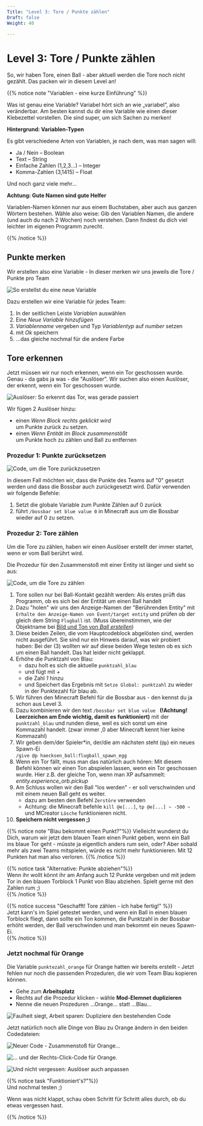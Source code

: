 ```yaml
---
Title: "Level 3: Tore / Punkte zählen"
Draft: false
Weight: 40

---
```


# Level 3: Tore / Punkte zählen

So, wir haben Tore, einen Ball - aber aktuell werden die Tore noch nicht gezählt. Das packen wir in diesem Level an!

{{% notice note "Variablen - eine kurze Einführung" %}}

Was ist genau eine Variable? Variabel hört sich an wie „variabel“, also veränderbar. Am besten kannst du dir eine Variable wie einen dieser Klebezettel vorstellen. Die sind super, um sich Sachen zu merken!

**Hintergrund: Variablen-Typen**

Es gibt verschiedene Arten von Variablen, je nach dem, was man sagen will:

- Ja / Nein – Boolean
- Text – String
- Einfache Zahlen (1,2,3…) – Integer
- Komma-Zahlen (3,1415) – Float

Und noch ganz viele mehr…

**Achtung: Gute Namen sind gute Helfer**

Variablen-Namen können nur aus einem Buchstaben, aber auch aus ganzen Wörtern bestehen. Wähle also weise: Gib den Variablen Namen, die andere (und auch du nach 2 Wochen) noch verstehen. Dann findest du dich viel leichter im eigenen Programm zurecht. 

{{% /notice %}} 

## Punkte merken

Wir erstellen also eine Variable - In dieser merken wir uns jeweils die Tore / Punkte pro Team

![So erstellst du eine neue Variable](variable-erstellen.png)

Dazu erstellen wir eine Variable für jedes Team:

1. In der seitlichen Leiste *Variablen* auswählen
2. Eine *Neue Variable hinzufügen*
3. *Variablenname* vergeben und Typ *Variablentyp* auf *number* setzen
4. mit *Ok* speichern
5. ...das gleiche nochmal für die andere Farbe

## Tore erkennen

Jetzt müssen wir nur noch erkennen, wenn ein Tor geschossen wurde. Genau - da gabs ja was - die "Auslöser". Wir suchen also einen Auslöser, der erkennt, wenn ein Tor geschossen wurde.

![Auslöser: So erkennt das Tor, was gerade passiert](torblock-ausloeser.png)  

Wir fügen 2 Auslöser hinzu:

- einen *Wenn Block rechts geklickt wird*  
  um Punkte zurück zu setzen.
- einen *Wenn Entität im Block zusammenstößt*  
  um Punkte hoch zu zählen und Ball zu entfernen

### Prozedur 1: Punkte zurücksetzen 

![Code, um die Tore zurückzusetzen](code-rechtsklick.png)

In diesem Fall möchten wir, dass die Punkte des Teams auf "0" gesetzt werden und dass die Bossbar auch zurückgesetzt wird. Dafür verwenden wir folgende Befehle:

1. Setzt die globale Variable zum Punkte Zählen auf 0 zurück
2. führt `/bossbar set blue value 0` in Minecraft aus um die Bossbar wieder auf 0 zu setzen.

### Prozedur 2: Tore zählen  

Um die Tore zu zählen, haben wir einen Auslöser erstellt der immer startet, wenn er vom Ball berührt wird.

Die Prozedur für den Zusammenstoß mit einer Entity ist länger und sieht so aus:

![Code, um die Tore zu zählen](code-zusammenstoss-entitaet.png)

1. Tore sollen nur bei Ball-Kontakt gezählt werden: Als erstes prüft das Programm, ob es sich bei der Entität um einen Ball handelt
2. Dazu "holen" wir uns den Anzeige-Namen der "Berührenden Entity" mit `Erhalte den Anzeige-Namen von Event/target entity` und prüfen ob der gleich dem String `Flugball` ist. (Muss übereinstimmen, wie der Objektname bei [Bild und Ton von *Ball erstellen*](../02-ball-erstellen/ball-erstellen.md))
3. Diese beiden Zeilen, die vom Hauptcodeblock abgelösten sind, werden nicht ausgeführt. Sie sind nur ein Hinweis darauf, was wir probiert haben: Bei der (3) wollten wir auf diese beiden Wege testen ob es sich um einen Ball handelt. Das hat leider nicht geklappt.
4. Erhöhe die Punktzahl von Blau: 
    - dazu holt es sich die aktuelle `punktzahl_blau` 
    - und fügt mit *+* 
    - die Zahl *1* hinzu 
    - und Speichert das Ergebnis mit `Setze Global: punktzahl` zu wieder in der Punktezahl für blau ab.
5. Wir führen den Minecraft Befehl für die Bossbar aus - den kennst du ja schon aus Level 3.
6. Dazu kombinieren wir den text `/bossbar set blue value ` **(!Achtung! Leerzeichen am Ende wichtig, damit es funktioniert)** mit der `punktzahl_blau` und runden diese, weil es sich sonst um eine Kommazahl handelt. (zwar immer ,0 aber Minecraft kennt hier keine Kommazahl)
7. Wir geben dem/der Spieler*in, der/die am nächsten steht (`@p`) ein neues Spawn-Ei  
    `/give @p haecksen_ball:flugball_spawn_egg`
8. Wenn ein Tor fällt, muss man das natürlich auch hören: Mit diesem Befehl können wir einen Ton abspielen lassen, wenn ein Tor geschossen wurde. Hier z.B. der gleiche Ton, wenn man XP aufsammelt: *entity.experience_orb.pickup*
9. Am Schluss wollen wir den Ball "los werden" - er soll verschwinden und mit einem neuen Ball geht es weiter.  
    - dazu am besten den Befehl `Zerstöre` verwenden
    - Achtung: die Minecraft befehle `kill @e[...]`, `tp @e[...] ~ -500 ~` und MCreator `Lösche` funktionieren nicht.
10. **Speichern nicht vergessen ;)**

{{% notice note "Blau bekommt einen Punkt?"%}}
Vielleicht wunderst du Dich, warum wir jetzt dem blauen Team einen Punkt geben, wenn ein Ball ins blaue Tor geht - müsste ja eigentlich anders rum sein, oder? 
Aber sobald mehr als zwei Teams mitspielen, würde es nicht mehr funktionieren. Mit 12 Punkten hat man also verloren.
{{% /notice %}} 

{{% notice task "Alternative: Punkte abziehen"%}}  
Wenn ihr wollt könnt ihr am Anfang auch 12 Punkte vergeben und mit jedem Tor in den blauen Torblock 1 Punkt von Blau abziehen.
Spielt gerne mit den Zahlen rum ;)  
{{% /notice %}}  

{{% notice success "Geschafft! Tore zählen - ich habe fertig!" %}}  
Jetzt kann's im Spiel getestet werden, und wenn ein Ball in einen blauen Torblock fliegt, dann sollte ein Ton kommen, die Punktzahl in der Bossbar erhöht werden, der Ball verschwinden und man bekommt ein neues Spawn-Ei.  
{{% /notice %}}


### Jetzt nochmal für Orange
Die Variable `punktezahl_orange` für Orange hatten wir bereits erstellt - Jetzt fehlen nur noch die passenden Prozeduren, die wir vom Team Blau kopieren können.

- Gehe zum **Arbeitsplatz**
- Rechts auf die Prozedur klicken - wähle **Mod-Elemnet duplizieren**
- Nenne die neuen Prozeduren ...Orange... statt ...Blau...

![Faulheit siegt, Arbeit sparen: Dupliziere den bestehenden Code](ide-code-kopieren.png)

Jetzt natürlich noch alle Dinge von Blau zu Orange ändern in den beiden Codedateien:

![Neuer Code - Zusammenstoß für Orange...](code-zusammenstoss-entitaet-orange.png)

![... und der Rechts-Click-Code für Orange.](code-rechtsklick-orange.png)



![Und nicht vergessen: Auslöser auch anpassen](torblock-ausloeser-orange.png)

{{% notice task "Funktioniert's?"%}}  
Und nochmal testen ;)

Wenn was nicht klappt, schau oben Schritt für Schritt alles durch, ob du etwas vergessen hast.

{{% /notice %}}
